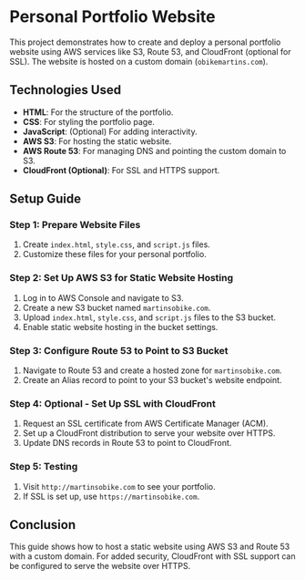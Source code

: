 # Personal Portfolio Website

This project demonstrates how to create and deploy a personal portfolio website using AWS services like S3, Route 53, and CloudFront (optional for SSL). The website is hosted on a custom domain (`obikemartins.com`).

## Technologies Used
- **HTML**: For the structure of the portfolio.
- **CSS**: For styling the portfolio page.
- **JavaScript**: (Optional) For adding interactivity.
- **AWS S3**: For hosting the static website.
- **AWS Route 53**: For managing DNS and pointing the custom domain to S3.
- **CloudFront (Optional)**: For SSL and HTTPS support.

## Setup Guide

### Step 1: Prepare Website Files
1. Create `index.html`, `style.css`, and `script.js` files.
2. Customize these files for your personal portfolio.

### Step 2: Set Up AWS S3 for Static Website Hosting
1. Log in to AWS Console and navigate to S3.
2. Create a new S3 bucket named `martinsobike.com`.
3. Upload `index.html`, `style.css`, and `script.js` files to the S3 bucket.
4. Enable static website hosting in the bucket settings.

### Step 3: Configure Route 53 to Point to S3 Bucket
1. Navigate to Route 53 and create a hosted zone for `martinsobike.com`.
2. Create an Alias record to point to your S3 bucket's website endpoint.

### Step 4: Optional - Set Up SSL with CloudFront
1. Request an SSL certificate from AWS Certificate Manager (ACM).
2. Set up a CloudFront distribution to serve your website over HTTPS.
3. Update DNS records in Route 53 to point to CloudFront.

### Step 5: Testing
1. Visit `http://martinsobike.com` to see your portfolio.
2. If SSL is set up, use `https://martinsobike.com`.

## Conclusion
This guide shows how to host a static website using AWS S3 and Route 53 with a custom domain. For added security, CloudFront with SSL support can be configured to serve the website over HTTPS.
